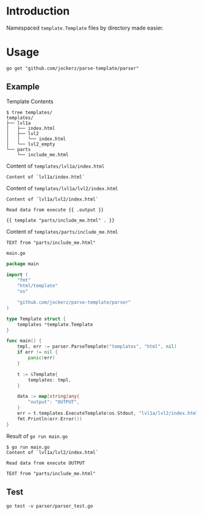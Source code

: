# Introduction

Namespaced `template.Template` files by directory made easier.

# Usage

```
go get "github.com/jockerz/parse-template/parser"
```


## Example

Template Contents
```
$ tree templates/
templates/
├── lvl1a
│   ├── index.html
│   ├── lvl2
│   │   └── index.html
│   └── lvl2_empty
└── parts
    └── include_me.html
```

Content of `templates/lvl1a/index.html`
```
Content of `lvl1a/index.html`
```

Content of `templates/lvl1a/lvl2/index.html`
```
Content of `lvl1a/lvl2/index.html`

Read data from execute {{ .output }}

{{ template "parts/include_me.html" . }}
```

Content of `templates/parts/include_me.html`
```
TEXT from "parts/include_me.html"
```

`main.go`
```go
package main

import (
	"fmt"
	"html/template"
	"os"

	"github.com/jockerz/parse-template/parser"
)

type Template struct {
	templates *template.Template
}

func main() {
	tmpl, err := parser.ParseTemplate("templates", "html", nil)
	if err != nil {
		panic(err)
	}

	t := &Template{
		templates: tmpl,
	}

	data := map[string]any{
		"output": "OUTPUT",
	}
	err = t.templates.ExecuteTemplate(os.Stdout, "lvl1a/lvl2/index.html", data)
	fmt.Println(err.Error())
}
```

Result of `go run main.go`
```shell
$ go run main.go
Content of `lvl1a/lvl2/index.html`

Read data from execute OUTPUT

TEXT from "parts/include_me.html"

```

## Test

```
go test -v parser/parser_test.go
```
